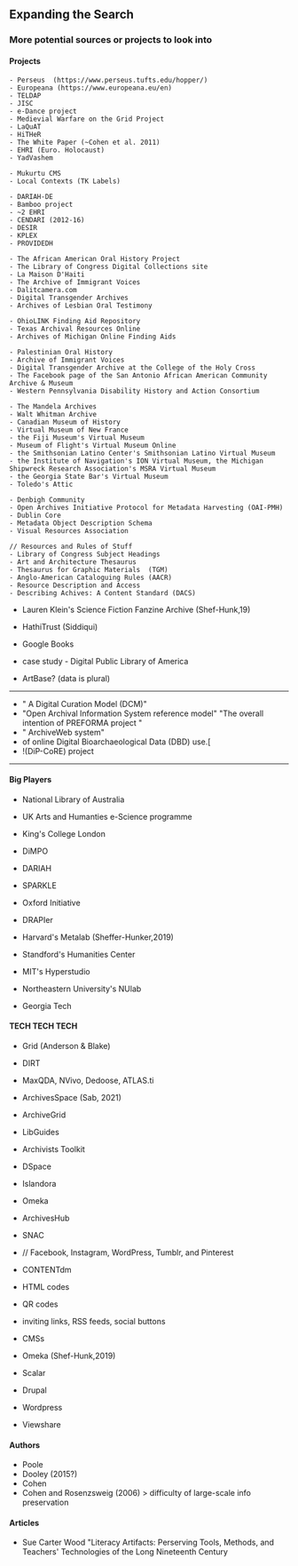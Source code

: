 ## Expanding the Search
### More potential sources or projects to look into


#### Projects

```(Anderson & Blake)
- Perseus  (https://www.perseus.tufts.edu/hopper/)
- Europeana (https://www.europeana.eu/en)
- TELDAP
- JISC
- e-Dance project
- Medievial Warfare on the Grid Project
- LaQuAT
- HiTHeR
- The White Paper (~Cohen et al. 2011)
- EHRI (Euro. Holocaust)
- YadVashem
```

```(Christen & Anderson)
- Mukurtu CMS 
- Local Contexts (TK Labels)
```

```(Maryl et al.)
- DARIAH-DE  
- Bamboo project
- ~2 EHRI
- CENDARI (2012-16)
- DESIR
- KPLEX
- PROVIDEDH
```

``` (Sab, 2021)
- The African American Oral History Project
- The Library of Congress Digital Collections site 
- La Maison D'Haiti
- The Archive of Immigrant Voices
- Dalitcamera.com
- Digital Transgender Archives
- Archives of Lesbian Oral Testimony 

- OhioLINK Finding Aid Repository
- Texas Archival Resources Online
- Archives of Michigan Online Finding Aids

- Palestinian Oral History 
- Archive of Immigrant Voices
- Digital Transgender Archive at the College of the Holy Cross
- The Facebook page of the San Antonio African American Community Archive & Museum
- Western Pennsylvania Disability History and Action Consortium

- The Mandela Archives
- Walt Whitman Archive
- Canadian Museum of History 
- Virtual Museum of New France
- the Fiji Museum's Virtual Museum
- Museum of Flight's Virtual Museum Online 
- the Smithsonian Latino Center's Smithsonian Latino Virtual Museum
- the Institute of Navigation's ION Virtual Museum, the Michigan Shipwreck Research Association's MSRA Virtual Museum
- the Georgia State Bar's Virtual Museum 
- Toledo's Attic

- Denbigh Community 
- Open Archives Initiative Protocol for Metadata Harvesting (OAI-PMH)
- Dublin Core
- Metadata Object Description Schema 
- Visual Resources Association

// Resources and Rules of Stuff
- Library of Congress Subject Headings
- Art and Architecture Thesaurus 
- Thesaurus for Graphic Materials  (TGM)
- Anglo-American Cataloguing Rules (AACR)
- Resource Description and Access
- Describing Achives: A Content Standard (DACS)
```

- Lauren Klein's Science Fiction Fanzine Archive (Shef-Hunk,19)

- HathiTrust (Siddiqui)
- Google Books
- case study - Digital Public Library of America 

- ArtBase? (data is plural)

****
- " A Digital Curation Model (DCM)"
- "Open Archival Information System reference model" "The overall intention of PREFORMA project "
- " ArchiveWeb system"
-  of online Digital Bioarchaeological Data (DBD) use.[
- !(DiP-CoRE) project

****

#### Big Players

- National Library of Australia
- UK Arts and Humanties e-Science programme
- King's College London
- DiMPO 
- DARIAH
- SPARKLE
- Oxford Initiative
- DRAPIer

- Harvard's Metalab (Sheffer-Hunker,2019)
- Standford's Humanities Center
- MIT's Hyperstudio
- Northeastern University's NUlab
- Georgia Tech


#### TECH TECH TECH

- Grid (Anderson & Blake)
- DIRT
- MaxQDA, NVivo, Dedoose, ATLAS.ti

- ArchivesSpace (Sab, 2021)
- ArchiveGrid
- LibGuides
- Archivists Toolkit
- DSpace
- Islandora 
- Omeka
- ArchivesHub
- SNAC
- // Facebook, Instagram, WordPress, Tumblr, and Pinterest 
- CONTENTdm

- HTML codes
- QR codes
- inviting links, RSS feeds, social buttons
- CMSs

- Omeka (Shef-Hunk,2019)
- Scalar
- Drupal
- Wordpress
- Viewshare


#### Authors

- Poole
- Dooley (2015?)
- Cohen
- Cohen and Rosenzsweig (2006) > difficulty of large-scale info  preservation

#### Articles

- Sue Carter Wood "Literacy Artifacts: Perserving Tools, Methods, and Teachers' Technologies of the Long Nineteenth Century


